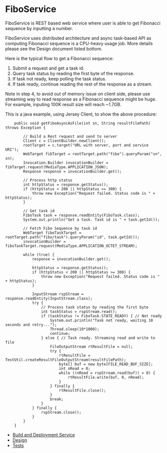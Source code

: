 # FiboService
FiboService is REST based web service where user is able to get Fibonacci sequence by inputting a number. 

FiboService uses distributed architecture and async task-based API as computing Fibonacci sequence is a CPU-heavy usage job. More details please see the Design document listed bottom.

Here is the typical flow to get a Fibonacci sequence:

1. Submit a request and get a task id.
2. Query task status by reading the first byte of the response.
3. If task not ready, keep polling the task status.
4. If task ready, continue reading the rest of the response as a stream.

Note in step 4, to avoid out of memory issue on client side, please use streaming way to read response as a Fibonacci sequence might be huge. For example, inputing 100K result size will reach ~1.7GB. 

This is a java example, using Jersey Client, to show the above procedure:
```
    public void getFiboAsyncAsFile(int sn, String resultFilePath) throws Exception {

        // Build a Rest request and send to server
        Client c = ClientBuilder.newClient();
        rootTarget = c.target("URL with server, port and service URI");
        WebTarget fibTarget = rootTarget.path("fibo").queryParam("sn", sn);
        Invocation.Builder invocationBuilder = fibTarget.request(MediaType.APPLICATION_JSON);
        Response response = invocationBuilder.get();

        // Process http status
        int httpStatus = response.getStatus();
        if (httpStatus < 200 || httpStatus >= 300) {
            throw new Exception("Request failed. Status code is " + httpStatus);
        }

        // Get task id
        FiboTask task = response.readEntity(FiboTask.class);
        System.out.println("Get a task. Task id is " + task.getId());

        // Fetch Fibo Sequence by task id
        WebTarget fiboTaskTarget = rootTarget.path("fibo/task").queryParam("id", task.getId());
        invocationBuilder = fiboTaskTarget.request(MediaType.APPLICATION_OCTET_STREAM);

        while (true) {
            response = invocationBuilder.get();

            httpStatus = response.getStatus();
            if (httpStatus < 200 || httpStatus >= 300) {
                throw new Exception("Request failed. Status code is " + httpStatus);
            }

            InputStream rspStream = response.readEntity(InputStream.class);
            try {
                // Process task status by reading the first byte
                int taskStatus = rspStream.read();
                if (taskStatus != FiboTask.STATE_READY) { // Not ready
                    System.out.println("Task not ready, waiting 10 seconds and retry...");
                    Thread.sleep(10*1000);
                    continue;
                } else { // Task ready. Streaming read and write to file
                    FileOutputStream rtResultFile = null;
                    try {
                        rtResultFile = TestUtil.createResultFileOutputStream(resultFilePath);
                        byte[] buf = new byte[FILE_READ_BUF_SIZE];
                        int nRead = 0;
                        while ((nRead = rspStream.read(buf)) > 0) {
                            rtResultFile.write(buf, 0, nRead);
                        }
                    } finally {
                        rtResultFile.close();
                    }
                    break;
                }
            } finally {
                rspStream.close();
            }
        }
    }
```

- [Build and Deployment Service](https://github.com/thinkslower/fibo/blob/master/BuildAndDeployment.md)
- [Design](https://github.com/thinkslower/fibo/blob/master/Design.md)
- [Tests](https://github.com/thinkslower/fibo/blob/master/Tests.md)


